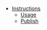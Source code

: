 - [Instructions](https://#)
  - [Usage](xref://1-instructions/1-usage.md)
  - [Publish](xref://1-instructions/2-publishing.md)
